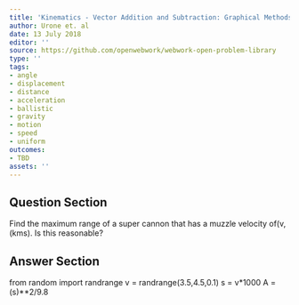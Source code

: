 ```yaml
---
title: 'Kinematics - Vector Addition and Subtraction: Graphical Methods'
author: Urone et. al
date: 13 July 2018
editor: ''
source: https://github.com/openwebwork/webwork-open-problem-library
type: ''
tags:
- angle
- displacement
- distance
- acceleration
- ballistic
- gravity
- motion
- speed
- uniform
outcomes:
- TBD
assets: ''
---
```


## Question Section 

Find the maximum range of a super cannon that has a muzzle velocity of(v,(kms).
Is this reasonable?



## Answer Section

from random import randrange
v = randrange(3.5,4.5,0.1)
s = v*1000
A = (s)**2/9.8